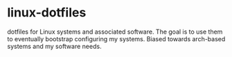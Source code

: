 # linux-dotfiles
dotfiles for Linux systems and associated software. The goal is to use them to eventually bootstrap configuring my systems. Biased towards arch-based systems and my software needs.
